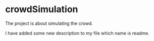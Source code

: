 # crowdSimulation

The project is about simulating the crowd.

I have added some new description to my file which name is readme.

	

